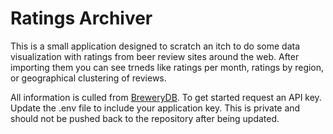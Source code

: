 Ratings Archiver
================
This is a small application designed to scratch an itch to do some data visualization with ratings from 
beer review sites around the web. After importing them you can see trneds like ratings per month, ratings
by region, or geographical clustering of reviews.

All information is culled from [BreweryDB](http://wwww.brewerydb.com). To get started request an API key. Update the .env file to include your application key. This is private and should not be pushed back to the repository after being updated.
